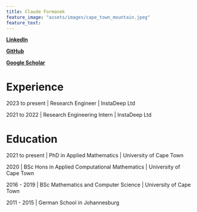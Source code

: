 ```yaml
---
title: Claude Formanek
feature_image: "assets/images/cape_town_mountain.jpeg"
feature_text:
---
```


**[LinkedIn](https://www.linkedin.com/feed/)**

**[GitHub](https://github.com/jcformanek)**

**[Google Scholar](https://scholar.google.com/citations?user=YGkp5PYAAAAJ&hl=en)**

# Experience

2023 to present | Research Engineer | InstaDeep Ltd

2021 to 2022 | Research Engineering Intern | InstaDeep Ltd

# Education

2021 to present | PhD in Applied Mathematics | University of Cape Town

2020 | BSc Hons in Applied Computational Mathematics | University of Cape Town

2016 - 2019 | BSc Mathematics and Computer Science | University of Cape Town

2011 - 2015 | German School in Johannesburg